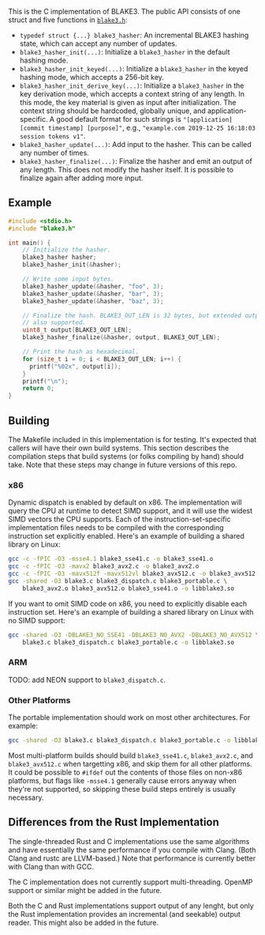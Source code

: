 This is the C implementation of BLAKE3. The public API consists of one
struct and five functions in [`blake3.h`](blake3.h):

- `typedef struct {...} blake3_hasher`: An incremental BLAKE3 hashing
  state, which can accept any number of updates.
- `blake3_hasher_init(...)`: Initialize a `blake3_hasher` in the default
  hashing mode.
- `blake3_hasher_init_keyed(...)`: Initialize a `blake3_hasher` in the
  keyed hashing mode, which accepts a 256-bit key.
- `blake3_hasher_init_derive_key(...)`: Initialize a `blake3_hasher` in
  the key derivation mode, which accepts a context string of any length.
  In this mode, the key material is given as input after initialization.
  The context string should be hardcoded, globally unique, and
  application-specific. A good default format for such strings is
  `"[application] [commit timestamp] [purpose]"`, e.g., `"example.com
  2019-12-25 16:18:03 session tokens v1"`.
- `blake3_hasher_update(...)`: Add input to the hasher. This can be
  called any number of times.
- `blake3_hasher_finalize(...)`: Finalize the hasher and emit an output
  of any length. This does not modify the hasher itself. It is possible
  to finalize again after adding more input.

## Example

```c
#include <stdio.h>
#include "blake3.h"

int main() {
    // Initialize the hasher.
    blake3_hasher hasher;
    blake3_hasher_init(&hasher);

    // Write some input bytes.
    blake3_hasher_update(&hasher, "foo", 3);
    blake3_hasher_update(&hasher, "bar", 3);
    blake3_hasher_update(&hasher, "baz", 3);

    // Finalize the hash. BLAKE3_OUT_LEN is 32 bytes, but extended outputs are
    // also supported.
    uint8_t output[BLAKE3_OUT_LEN];
    blake3_hasher_finalize(&hasher, output, BLAKE3_OUT_LEN);

    // Print the hash as hexadecimal.
    for (size_t i = 0; i < BLAKE3_OUT_LEN; i++) {
      printf("%02x", output[i]);
    }
    printf("\n");
    return 0;
}
```

## Building

The Makefile included in this implementation is for testing. It's
expected that callers will have their own build systems. This section
describes the compilation steps that build systems (or folks compiling
by hand) should take. Note that these steps may change in future
versions of this repo.

### x86

Dynamic dispatch is enabled by default on x86. The implementation will
query the CPU at runtime to detect SIMD support, and it will use the
widest SIMD vectors the CPU supports. Each of the
instruction-set-specific implementation files needs to be compiled with
the corresponding instruction set explicitly enabled. Here's an example
of building a shared library on Linux:

```bash
gcc -c -fPIC -O3 -msse4.1 blake3_sse41.c -o blake3_sse41.o
gcc -c -fPIC -O3 -mavx2 blake3_avx2.c -o blake3_avx2.o
gcc -c -fPIC -O3 -mavx512f -mavx512vl blake3_avx512.c -o blake3_avx512.o
gcc -shared -O3 blake3.c blake3_dispatch.c blake3_portable.c \
    blake3_avx2.o blake3_avx512.o blake3_sse41.o -o libblake3.so
```

If you want to omit SIMD code on x86, you need to explicitly disable
each instruction set. Here's an example of building a shared library on
Linux with no SIMD support:

```bash
gcc -shared -O3 -DBLAKE3_NO_SSE41 -DBLAKE3_NO_AVX2 -DBLAKE3_NO_AVX512 \
    blake3.c blake3_dispatch.c blake3_portable.c -o libblake3.so
```

### ARM

TODO: add NEON support to `blake3_dispatch.c`.

### Other Platforms

The portable implementation should work on most other architectures. For
example:

```bash
gcc -shared -O3 blake3.c blake3_dispatch.c blake3_portable.c -o libblake3.so
```

Most multi-platform builds should build `blake3_sse41.c`,
`blake3_avx2.c`, and `blake3_avx512.c` when targetting x86, and skip
them for all other platforms. It could be possible to `#ifdef` out the
contents of those files on non-x86 platforms, but flags like `-msse4.1`
generally cause errors anyway when they're not supported, so skipping
these build steps entirely is usually necessary.

## Differences from the Rust Implementation

The single-threaded Rust and C implementations use the same algorithms
and have essentially the same performance if you compile with Clang.
(Both Clang and rustc are LLVM-based.) Note that performance is
currently better with Clang than with GCC.

The C implementation does not currently support multi-threading. OpenMP
support or similar might be added in the future.

Both the C and Rust implementations support output of any lenght, but
only the Rust implementation provides an incremental (and seekable)
output reader. This might also be added in the future.
